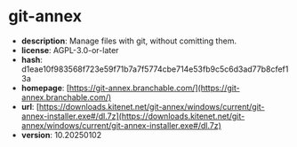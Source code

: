 # git-annex

- **description**: Manage files with git, without comitting them.
- **license**: AGPL-3.0-or-later
- **hash**: d1eae10f983568f723e59f71b7a7f5774cbe714e53fb9c5c6d3ad77b8cfef13a
- **homepage**: [https://git-annex.branchable.com/](https://git-annex.branchable.com/)
- **url**: [https://downloads.kitenet.net/git-annex/windows/current/git-annex-installer.exe#/dl.7z](https://downloads.kitenet.net/git-annex/windows/current/git-annex-installer.exe#/dl.7z)
- **version**: 10.20250102

